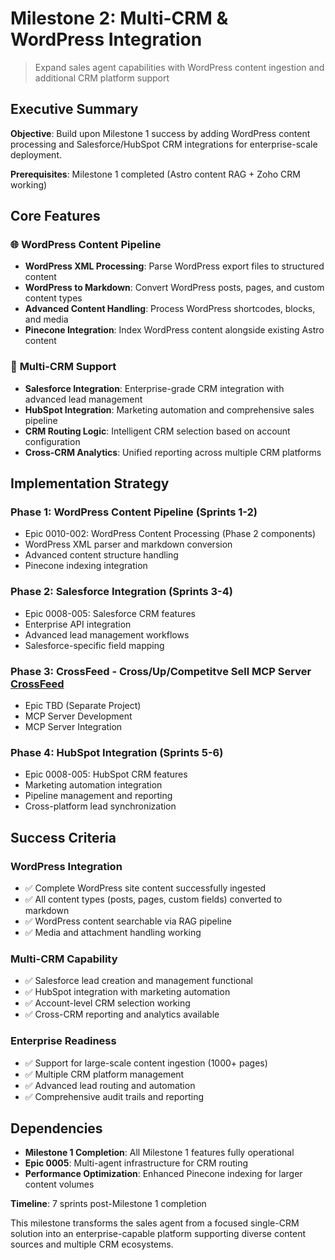 # Milestone 2: Multi-CRM & WordPress Integration
> Expand sales agent capabilities with WordPress content ingestion and additional CRM platform support

## Executive Summary

**Objective**: Build upon Milestone 1 success by adding WordPress content processing and Salesforce/HubSpot CRM integrations for enterprise-scale deployment.

**Prerequisites**: Milestone 1 completed (Astro content RAG + Zoho CRM working)

## Core Features

### 🌐 **WordPress Content Pipeline**
- **WordPress XML Processing**: Parse WordPress export files to structured content
- **WordPress to Markdown**: Convert WordPress posts, pages, and custom content types
- **Advanced Content Handling**: Process WordPress shortcodes, blocks, and media
- **Pinecone Integration**: Index WordPress content alongside existing Astro content

### 🔗 **Multi-CRM Support**  
- **Salesforce Integration**: Enterprise-grade CRM integration with advanced lead management
- **HubSpot Integration**: Marketing automation and comprehensive sales pipeline
- **CRM Routing Logic**: Intelligent CRM selection based on account configuration
- **Cross-CRM Analytics**: Unified reporting across multiple CRM platforms

## Implementation Strategy

### **Phase 1: WordPress Content Pipeline** (Sprints 1-2)
- Epic 0010-002: WordPress Content Processing (Phase 2 components)
- WordPress XML parser and markdown conversion
- Advanced content structure handling
- Pinecone indexing integration

### **Phase 2: Salesforce Integration** (Sprints 3-4)
- Epic 0008-005: Salesforce CRM features
- Enterprise API integration
- Advanced lead management workflows
- Salesforce-specific field mapping

### **Phase 3: CrossFeed - Cross/Up/Competitve Sell MCP Server** [CrossFeed](./0004a-integrated-plan.md)
- Epic TBD (Separate Project)
- MCP Server Development
- MCP Server Integration

### **Phase 4: HubSpot Integration** (Sprints 5-6)
- Epic 0008-005: HubSpot CRM features  
- Marketing automation integration
- Pipeline management and reporting
- Cross-platform lead synchronization

## Success Criteria

### **WordPress Integration**
- ✅ Complete WordPress site content successfully ingested
- ✅ All content types (posts, pages, custom fields) converted to markdown
- ✅ WordPress content searchable via RAG pipeline
- ✅ Media and attachment handling working

### **Multi-CRM Capability**
- ✅ Salesforce lead creation and management functional
- ✅ HubSpot integration with marketing automation
- ✅ Account-level CRM selection working
- ✅ Cross-CRM reporting and analytics available

### **Enterprise Readiness**
- ✅ Support for large-scale content ingestion (1000+ pages)
- ✅ Multiple CRM platform management
- ✅ Advanced lead routing and automation
- ✅ Comprehensive audit trails and reporting

## Dependencies

- **Milestone 1 Completion**: All Milestone 1 features fully operational
- **Epic 0005**: Multi-agent infrastructure for CRM routing
- **Performance Optimization**: Enhanced Pinecone indexing for larger content volumes

**Timeline**: 7 sprints post-Milestone 1 completion

This milestone transforms the sales agent from a focused single-CRM solution into an enterprise-capable platform supporting diverse content sources and multiple CRM ecosystems.
